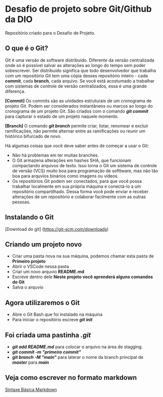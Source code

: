 # Desafio de projeto sobre Git/Github da DIO
Repositório criado para o Desafio de Projeto.

## O que é o Git?

 Git é uma versão de software distribuido. Diferente da versão centralizada onde só é possível salvar as alterações ao longo do tempo sem poder sobescrever. Ser distribuído significa que todo desenvolvedor que trabalha com um repositório Git tem uma cópia desses repositório inteiro - cada **commit**, cada **branch**, cada arquivo. Se você está acostumado a trabalhar com sistemas de controle de versão centralizados, essa é uma grande diferença.

**[Commit]**
 Os commits são as unidades estruturais de um cronograma de projeto Git. Podem ser considerados instantâneos ou marcos ao longo do cronograma de um projeto Git. São criados com o comando ***git commit*** para capturar o estado de um projeto naquele momento.

**[Branch]**
 O comando ***git branch*** permite criar, listar, renomear e excluir ramificações, não permite alternar entre as ramificações ou reunir um histórico bifurcado de novo.

 Há algumas coisas que você deve saber antes de começar a usar o Git:

- Não há problemas em ter muitas branches.
- O Git armazena alterações em hashes SHA, que funcionam compactando arquivos de texto. Isso torna o Git um sistema de controle de versão (VCS) muito boa para programação de softtware, mas não tão boa para arquvios binários como imagens ou vídeos.
- Os repositórios Git podem ser conectados, para que você possa trabalhar localmente em sua própria máquina e conectá-lo a um repositório compartilhado. Dessa forma você pode enviar e receber alterações de um repositório e colaborar facilmente com as outras pessoas.

## Instalando o Git
[Download do git] (https://git-scm.com/downloads)

## Criando um projeto novo

- Criar uma pasta nova na sua máquina, podemos chamar esta pasta de **Primeiro projeto**
- Abrir o VSCode nessa pasta
- Criar um novo arquvio **README.md**
- Escreve dentro dele **Neste projeto você aprenderá alguns comandos do Git**
- Salva o arquvio
## Agora utilizaremos o Git 
- Abre o Git Bash que foi instalado na máquina
- Para iniciar o repositório escreve ***git init*** 
## Foi criada uma pastinha ***.git***
- ***git add README.md*** para colocar o arquivo na área de stagging.
- ***git commit -m "primeiro commit"*** 
- ***git branch -M "main"*** para laterar o nome da branch principal de ***master*** para ***main***

## Veja como escrever no formato markdown

[Sintaxe Básica Markdown](https://www.markdownguide.org/basic-syntax/)
